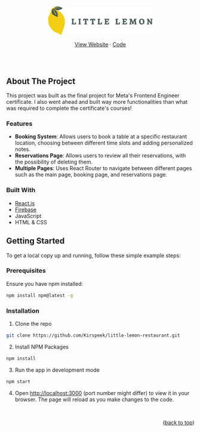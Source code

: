 <div id="top"></div>

<br />
<div align="center">
  <a href="https://github.com/Kirspeek/little-lemon-restaurant">
    <img src="src/assets/Asset 16@4x.png" alt="Logo"  width="280" height="auto" >
  </a>
  
  <br />

  <p align="center">
    <a href="https://github.com/Kirspeek/little-lemon-restaurant/">View Website</a>
    ·
    <a href="https://github.com/Kirspeek/little-lemon-restaurant">Code</a>
  </p>
</div>

<br /><br />

<!-- ABOUT THE PROJECT -->

## About The Project

This project was built as the final project for Meta's Frontend Engineer certificate. I also went ahead and built way more functionalities than what was required to complete the certificate's courses!

### Features

- **Booking System**: Allows users to book a table at a specific restaurant location, choosing between different time slots and adding personalized notes.
- **Reservations Page**: Allows users to review all their reservations, with the possibility of deleting them.
- **Multiple Pages**: Uses React Router to navigate between different pages such as the main page, booking page, and reservations page.

### Built With

- [React.js](https://reactjs.org/)
- [Firebase](https://firebase.google.com/)
- JavaScript
- HTML & CSS

<!-- GETTING STARTED -->

## Getting Started

To get a local copy up and running, follow these simple example steps:

### Prerequisites

Ensure you have npm installed:

```sh
npm install npm@latest -g
```

### Installation

1. Clone the repo

```sh
git clone https://github.com/Kirspeek/little-lemon-restaurant.git
```

2. Install NPM Packages

```sh
npm install
```

3. Run the app in development mode

```sh
npm start
```

4. Open [http://localhost:3000](http://localhost:3000) (port number might differ) to view it in your browser. The page will reload as you make changes to the code.

<br />

<p align="right">(<a href="#top">back to top</a>)</p>
